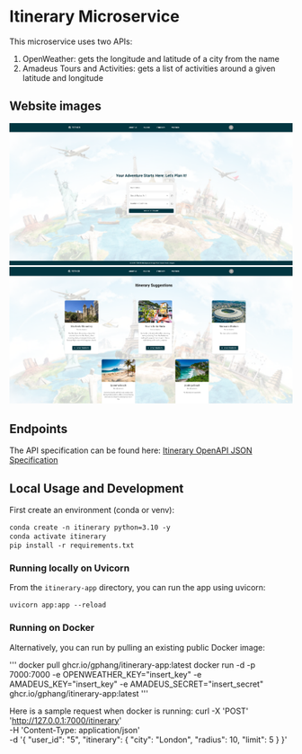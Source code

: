 # Itinerary Microservice

This microservice uses two APIs:
1. OpenWeather: gets the longitude and latitude of a city from the name
2. Amadeus Tours and Activities: gets a list of activities around a given latitude and longitude

## Website images

![Itinerary search](./web_images/itinerary_search.png)
![Itinerary results](./web_images/itinerary_results.png)


## Endpoints
The API specification can be found here:
[Itinerary OpenAPI JSON Specification](./docs/openapi.json)

## Local Usage and Development
First create an environment (conda or venv):

```
conda create -n itinerary python=3.10 -y
conda activate itinerary
pip install -r requirements.txt
```


### Running locally on Uvicorn

From the `itinerary-app` directory, you can run the app using uvicorn:

```
uvicorn app:app --reload
```


### Running on Docker
Alternatively, you can run by pulling an existing public Docker image:

'''
docker pull ghcr.io/gphang/itinerary-app:latest
docker run -d -p 7000:7000 -e OPENWEATHER_KEY="insert_key" -e AMADEUS_KEY="insert_key" -e AMADEUS_SECRET="insert_secret" ghcr.io/gphang/itinerary-app:latest
'''

Here is a sample request when docker is running:
curl -X 'POST' \
  'http://127.0.0.1:7000/itinerary' \
  -H 'Content-Type: application/json' \
  -d '{
    "user_id": "5",
    "itinerary": {
      "city": "London",
      "radius": 10,
      "limit": 5
    }
  }'